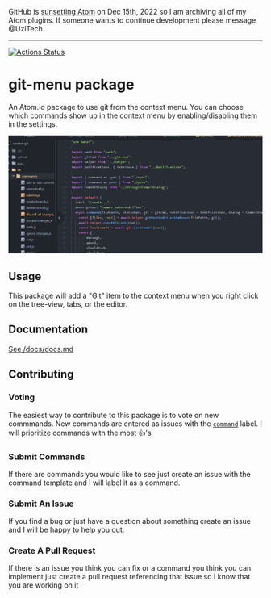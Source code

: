 GitHub is [sunsetting Atom](https://github.blog/2022-06-08-sunsetting-atom/) on Dec 15th, 2022 so I am archiving all of my Atom plugins. If someone wants to continue development please message @UziTech.

---

[![Actions Status](https://github.com/UziTech/git-menu/workflows/CI/badge.svg)](https://github.com/UziTech/git-menu/actions)

# git-menu package

An Atom.io package to use git from the context menu. You can choose which commands show up in the context menu by enabling/disabling them in the settings.

![screenshot](./context-git.gif)

## Usage

This package will add a "Git" item to the context menu when you right click on the tree-view, tabs, or the editor.

## Documentation

[See /docs/docs.md](https://github.com/UziTech/git-menu/blob/master/docs/docs.md)

## Contributing

### Voting

The easiest way to contribute to this package is to vote on new commmands. New commands are entered as issues with the [`command`](https://github.com/UziTech/git-menu/issues?q=is%3Aissue+is%3Aopen+label%3Acommand) label. I will prioritize commands with the most :+1:'s

### Submit Commands

If there are commands you would like to see just create an issue with the command template and I will label it as a command.

### Submit An Issue

If you find a bug or just have a question about something create an issue and I will be happy to help you out.

### Create A Pull Request

If there is an issue you think you can fix or a command you think you can implement just create a pull request referencing that issue so I know that you are working on it
